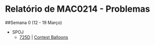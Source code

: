 # Relatório de MAC0214 - Problemas

##Semana 0 (12 - 19 Março)
- SPOJ
  - [725D](https://github.com/gidelfino/maratona/blob/master/codeforces/725D.cpp) | [Contest Balloons](http://codeforces.com/problemset/problem/725/D)
